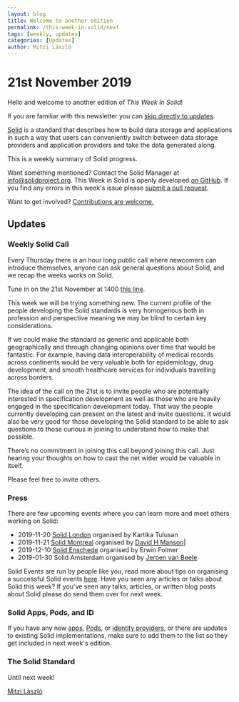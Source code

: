 ```yaml
---
layout: blog
title: Welcome to another edition
permalink: /this-week-in-solid/next
tags: [weekly, updates]
categories: [Updates]
author: Mitzi László
---
```


# 21st November 2019

Hello and welcome to another edition of *This Week in Solid*!

If you are familiar with this newsletter you can [skip directly to updates](##updates).

[Solid](https://solidproject.org) is a standard that describes how to build data storage and applications in such a way that users can conveniently switch between data storage providers and application providers and take the data generated along.

This is a weekly summary of Solid progress.

Want something mentioned? Contact the Solid Manager at info@solidproject.org. This Week in Solid is openly developed [on GitHub](https://github.com/solid/information/blob/master/weekly-updates/next.md). If you find any errors in this week's issue please [submit a pull request](https://github.com/solid/information/pulls). 

Want to get involved? [Contributions are welcome.](https://github.com/solid/process)

## Updates

### Weekly Solid Call

Every Thursday there is an hour long public call where newcomers can introduce themselves, anyone can ask general questions about Solid, and we recap the weeks works on Solid. 

Tune in on the 21st November at 1400 [this line](https://zoom.us/j/261297657).

This week we will be trying something new. The current profile of the people developing the Solid standards is very homogenous both in profession and perspective meaning we may be blind to certain key considerations. 

If we could make the standard as generic and applicable both geographically and through changing opinions over time that would be fantastic. For example, having data interoperability of medical records across continents would be very valuable both for epidemiology, drug development, and smooth healthcare services for individuals travelling across borders.

The idea of the call on the 21st is to invite people who are potentially interested in specification development as well as those who are heavily engaged in the specification development today. That way the people currently developing can present on the latest and invite questions. It would also be very good for those developing the Solid standard to be able to ask questions to those curious in joining to understand how to make that possible.

There’s no commitment in joining this call beyond joining this call. Just hearing your thoughts on how to cast the net wider would be valuable in itself.

Please feel free to invite others.

### Press
There are few upcoming events where you can learn more and meet others working on Solid: 

* 2019-11-20 [Solid London](https://www.eventbrite.com/e/data-control-ethics-solid-workshop-this-is-for-everyone-join-the-movement-tickets-79208132657?ref=estw) organised by Kartika Tulusan
* 2019-11-21 [Solid Montreal](https://www.meetup.com/Montreal-Decentralized-Linked-Data-Meetup/events/266218723/?fbclid=IwAR2sJy5LIwzjJG52HSyfj88TSW4t5w_svUsWKA-STNG_e-pwrkfoLC5ROpE) organised by [David H Manson](https://github.com/vid)|
* 2019-12-10 [Solid Enschede](http://www.pilod.nl/wiki/Solid_Christmas_Meetup_Enschede_-_How_to_Fix_the_Internet!) organised by Erwin Folmer
* 2019-01-30 Solid Amsterdam organised by [Jeroen van Beele](https://github.com/jjvbeele)

Solid Events are run by people like you, read more about tips on organising a successful Solid events [here](https://github.com/solid/information/blob/master/solid-events.md). Have you seen any articles or talks about Solid this week? If you've seen any talks, articles, or written blog posts about Solid please do send them over for next week.

### Solid Apps, Pods, and ID
If you have any new [apps](https://github.com/solid/solid-apps), [Pods](https://github.com/solid/pods), or [identity providers](https://github.com/solid/solid-idp-list), or there are updates to existing Solid implementations, make sure to add them to the list so they get included in next week's edition.

### The Solid Standard 


Until next week!

[Mitzi László](https://github.com/Mitzi-Laszlo)
